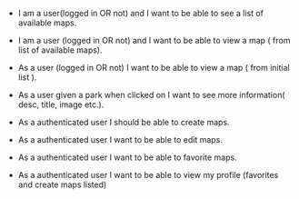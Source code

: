 - I am a user(logged in OR not) and I want to be able to see a list of available maps.

- I am a user (logged in OR not) and I want to be able to view a map ( from list of available maps).

- As a user (logged in OR not) I want to be able to view a map ( from initial list ).

- As a user given a park when clicked on I want to see more information( desc, title, image etc.).

- As a authenticated user I should be able to create maps.

- As a authenticated user I want to be able to edit maps.

- As a authenticated user I want to be able to favorite maps.

- As a authenticated user I want to be able to view my profile (favorites and create maps listed)

